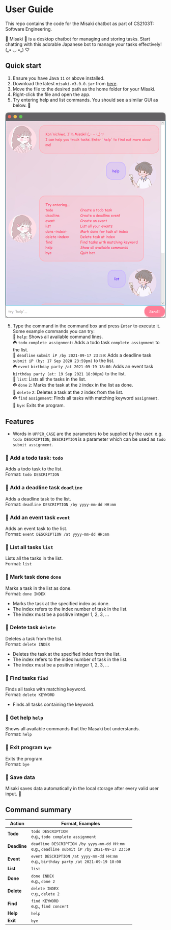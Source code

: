 # User Guide

This repo contains the code for the Misaki chatbot as part of CS2103T: Software Engineering. 

🌸 Misaki 🌸 is a desktop chatbot for managing and storing tasks. Start chatting with this adorable Japanese bot to manage your tasks effectively! („• ◡ •„) ♡

## Quick start
1. Ensure you have Java `11` or above installed.
2. Download the latest `misaki-v3.0.0.jar` from [here](https://github.com/hsiaotingluv/ip/releases/tag/misaki-v3.0.0).
3. Move the file to the desired path as the home folder for your Misaki. 
4. Right-click the file and open the app. 
5. Try entering help and list commands. You should see a similar GUI as below. 🌷

![Image of ](Ui.png)

5. Type the command in the command box and press `Enter` to execute it.
   Some example commands you can try:<br>
🌼 `help`: Shows all available command lines.<br>
☘️ `todo` `complete assignment`: Adds a todo task `complete assignment` to the list.<br>
🌼 `deadline` `submit iP /by 2021-09-17 23:59`: Adds a deadline task `submit iP (by: 17 Sep 2020 23:59pm)` to the list.<br>
☘️ `event` `birthday party /at 2021-09-19 18:00`: Adds an event task `birthday party (at: 19 Sep 2021 18:00pm)` to the list.<br>
🌼 `list`: Lists all the tasks in the list.<br>
☘️ `done` `2`: Marks the task at the `2` index in the list as done.<br>
🌼 `delete` `2`: Deletes a task at the `2` index from the list.<br>
☘️ `find` `assignment`: Finds all tasks with matching keyword `assignment`.<br>
🌼 `bye`: Exits the program.<br>


## Features
* Words in `UPPER_CASE` are the parameters to be supplied by the user. e.g. `todo DESCRIPTION`, `DESCRIPTION` is a parameter which can be used as `todo submit assignment`.

### 🌸 Add a todo task: `todo`
Adds a todo task to the list.<br>
Format: `todo DESCRIPTION`

### 🌸 Add a deadline task `deadline`
Adds a deadline task to the list.<br>
Format: `deadline DESCRIPTION /by yyyy-mm-dd HH:mm`

### 🌸 Add an event task `event`
Adds an event task to the list.<br>
Format: `event DESCRIPTION /at yyyy-mm-dd HH:mm`

### 🌸 List all tasks `list`
Lists all the tasks in the list.<br>
Format: `list`

### 🌸 Mark task done `done`
Marks a task in the list as done.<br>
Format: `done INDEX`
* Marks the task at the specified index as done.
* The index refers to the index number of task in the list.
* The index must be a positive integer 1, 2, 3, ...

### 🌸 Delete task `delete`
Deletes a task from the list.<br>
Format: `delete INDEX`
* Deletes the task at the specified index from the list.
* The index refers to the index number of task in the list.
* The index must be a positive integer 1, 2, 3, ...

### 🌸 Find tasks `find`
Finds all tasks with matching keyword.<br>
Format: `delete KEYWORD`
* Finds all tasks containing the keyword.

### 🌸 Get help `help`
Shows all available commands that the Masaki bot understands.<br>
Format: `help`

### 🌸 Exit program `bye`
Exits the program.<br>
Format: `bye`

### 🌸 Save data
Misaki saves data automatically in the local storage after every valid user input. 🌟

## Command summary

Action | Format, Examples
--------|------------------
**Todo** | `todo DESCRIPTION` <br> e.g., `todo complete assignment`
**Deadline** | `deadline DESCRIPTION /by yyyy-mm-dd HH:mm` <br> e.g., `deadline submit iP /by 2021-09-17 23:59`
**Event** | `event DESCRIPTION /at yyyy-mm-dd HH:mm` <br> e.g., `birthday party /at 2021-09-19 18:00`
**List** | `list`
**Done** | `done INDEX`<br> e.g., `done 2`
**Delete** | `delete INDEX`<br> e.g., `delete 2`
**Find** | `find KEYWORD`<br> e.g., `find concert`
**Help** | `help`
**Exit** | `bye`
